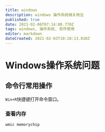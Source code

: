 ```yaml
---
title: windows
description: windows 操作系统相关用法
published: true
date: 2021-02-06T07:14:00.770Z
tags: windows, 操作系统, 软件使用
editor: markdown
dateCreated: 2021-02-03T10:10:13.010Z
---
```


# Windows操作系统问题
## 命令行常用操作

`Win+R`快捷键打开命令窗口。

### 查看内存

```cmd
wmic memorychip
```